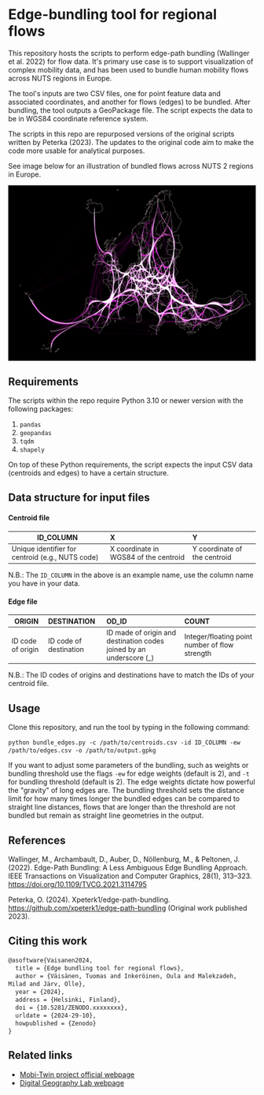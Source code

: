 # Edge-bundling tool for regional flows
This repository hosts the scripts to perform edge-path bundling (Wallinger et al. 2022) for flow data. It's primary use case is to support visualization of complex mobility data, and has been used to bundle human mobility flows across NUTS regions in Europe.

The tool's inputs are two CSV files, one for point feature data and associated coordinates, and another for flows (edges) to be bundled. After bundling, the tool outputs a GeoPackage file. The script expects the data to be in WGS84 coordinate reference system.

The scripts in this repo are repurposed versions of the original scripts written by Peterka (2023). The updates to the original code aim to make the code more usable for analytical purposes.

See image below for an illustration of bundled flows across NUTS 2 regions in Europe.

<p align="center">
<img src="od_edgebund_vis.png" alt="Map of flows between continental NUTS 2 regions across Europe" width="550" style="display: block; margin: 0 auto"/>
</p>

## Requirements

The scripts within the repo require Python 3.10 or newer version with the following packages:

1. `pandas`
2. `geopandas`
3. `tqdm`
4. `shapely`

On top of these Python requirements, the script expects the input CSV data (centroids and edges) to have a certain structure.

## Data structure for input files

#### Centroid file

| ID_COLUMN | X | Y |
| ---- | :----- | :---------- |
| Unique identifier for centroid (e.g., NUTS code) | X coordinate in WGS84 of the centroid | Y coordinate of the centroid |

N.B.: The `ID_COLUMN` in the above is an example name, use the column name you have in your data.

#### Edge file

| ORIGIN | DESTINATION | OD_ID | COUNT |
| ---- | :----- | :---------- | :---------- |
| ID code of origin | ID code of destination | ID made of origin and destination codes joined by an underscore (_) | Integer/floating point number of flow strength |

N.B.: The ID codes of origins and destinations have to match the IDs of your centroid file.

## Usage

Clone this repository, and run the tool by typing in the following command:

```
python bundle_edges.py -c /path/to/centroids.csv -id ID_COLUMN -ew /path/to/edges.csv -o /path/to/output.gpkg
```

If you want to adjust some parameters of the bundling, such as weights or bundling threshold use the flags `-ew` for edge weights (default is 2), and `-t` for bundling threshold (default is 2). The edge weights dictate how powerful the "gravity" of long edges are. The bundling threshold sets the distance limit for how many times longer the bundled edges can be compared to straight line distances, flows that are longer than the threshold are not bundled but remain as straight line geometries in the output.

## References
Wallinger, M., Archambault, D., Auber, D., Nöllenburg, M., & Peltonen, J. (2022). Edge-Path Bundling: A Less Ambiguous Edge Bundling Approach. IEEE Transactions on Visualization and Computer Graphics, 28(1), 313–323. https://doi.org/10.1109/TVCG.2021.3114795

Peterka, O. (2024). Xpeterk1/edge-path-bundling. https://github.com/xpeterk1/edge-path-bundling (Original work published 2023).

## Citing this work

```
@asoftware{Vaisanen2024,
  title = {Edge bundling tool for regional flows},
  author = {Väisänen, Tuomas and Inkeröinen, Oula and Malekzadeh, Milad and Järv, Olle},
  year = {2024},
  address = {Helsinki, Finland},
  doi = {10.5281/ZENODO.xxxxxxxx},
  urldate = {2024-29-10},
  howpublished = {Zenodo}
}
```
## Related links

* [Mobi-Twin project official webpage](https://mobi-twin-project.eu/)
* [Digital Geography Lab webpage](https://www.helsinki.fi/en/researchgroups/digital-geography-lab)